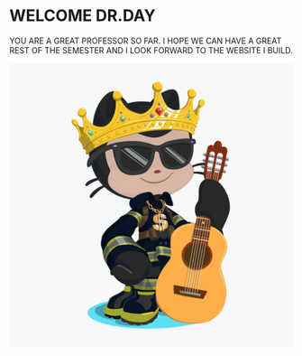 # WELCOME DR.DAY

YOU ARE A GREAT PROFESSOR SO FAR. I HOPE WE CAN HAVE A GREAT REST OF THE SEMESTER AND I LOOK FORWARD TO THE WEBSITE I BUILD.

![Uthman's Octocat](octocat.png)
